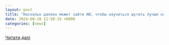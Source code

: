 ```yaml
---
layout: post
title: "Наскольк далеко может зайти ИИ, чтобы научиться шутить лучше нас: комик провела эксперимент"
date: 2024-08-10 11:58:15 +0000
categories: [news]
---
```


[Читати далі](https://my.ua/news/cluster/2024-08-10-naskolk-daleko-mozhet-zaiti-ii-chtoby-nauchitsia-shutit-luchshe-nas-komik-provela-eksperiment)
